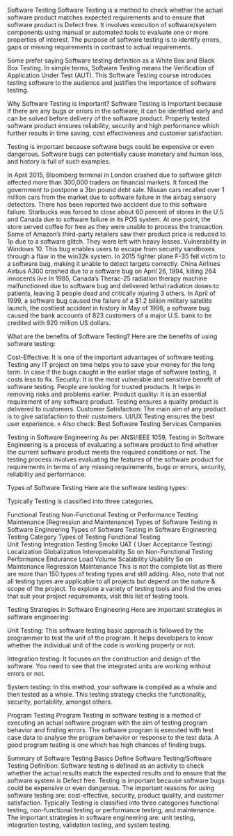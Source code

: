 Software Testing
Software Testing is a method to check whether the actual software product matches expected requirements and to ensure that software product is Defect free. It involves execution of software/system components using manual or automated tools to evaluate one or more properties of interest. The purpose of software testing is to identify errors, gaps or missing requirements in contrast to actual requirements.

Some prefer saying Software testing definition as a White Box and Black Box Testing. In simple terms, Software Testing means the Verification of Application Under Test (AUT). This Software Testing course introduces testing software to the audience and justifies the importance of software testing.

Why Software Testing is Important?
Software Testing is Important because if there are any bugs or errors in the software, it can be identified early and can be solved before delivery of the software product. Properly tested software product ensures reliability, security and high performance which further results in time saving, cost effectiveness and customer satisfaction.

Testing is important because software bugs could be expensive or even dangerous. Software bugs can potentially cause monetary and human loss, and history is full of such examples.

In April 2015, Bloomberg terminal in London crashed due to software glitch affected more than 300,000 traders on financial markets. It forced the government to postpone a 3bn pound debt sale.
Nissan cars recalled over 1 million cars from the market due to software failure in the airbag sensory detectors. There has been reported two accident due to this software failure.
Starbucks was forced to close about 60 percent of stores in the U.S and Canada due to software failure in its POS system. At one point, the store served coffee for free as they were unable to process the transaction.
Some of Amazon’s third-party retailers saw their product price is reduced to 1p due to a software glitch. They were left with heavy losses.
Vulnerability in Windows 10. This bug enables users to escape from security sandboxes through a flaw in the win32k system.
In 2015 fighter plane F-35 fell victim to a software bug, making it unable to detect targets correctly.
China Airlines Airbus A300 crashed due to a software bug on April 26, 1994, killing 264 innocents live
In 1985, Canada’s Therac-25 radiation therapy machine malfunctioned due to software bug and delivered lethal radiation doses to patients, leaving 3 people dead and critically injuring 3 others.
In April of 1999, a software bug caused the failure of a $1.2 billion military satellite launch, the costliest accident in history
In May of 1996, a software bug caused the bank accounts of 823 customers of a major U.S. bank to be credited with 920 million US dollars.

What are the benefits of Software Testing?
Here are the benefits of using software testing:

Cost-Effective: It is one of the important advantages of software testing. Testing any IT project on time helps you to save your money for the long term. In case if the bugs caught in the earlier stage of software testing, it costs less to fix.
Security: It is the most vulnerable and sensitive benefit of software testing. People are looking for trusted products. It helps in removing risks and problems earlier.
Product quality: It is an essential requirement of any software product. Testing ensures a quality product is delivered to customers.
Customer Satisfaction: The main aim of any product is to give satisfaction to their customers. UI/UX Testing ensures the best user experience.
» Also check: Best Software Testing Services Companies

Testing in Software Engineering
As per ANSI/IEEE 1059, Testing in Software Engineering is a process of evaluating a software product to find whether the current software product meets the required conditions or not. The testing process involves evaluating the features of the software product for requirements in terms of any missing requirements, bugs or errors, security, reliability and performance.

Types of Software Testing
Here are the software testing types:

Typically Testing is classified into three categories.

Functional Testing
Non-Functional Testing or Performance Testing
Maintenance (Regression and Maintenance)
Types of Software Testing in Software Engineering
Types of Software Testing in Software Engineering
Testing Category	Types of Testing
Functional Testing	
Unit Testing
Integration Testing
Smoke
UAT ( User Acceptance Testing)
Localization
Globalization
Interoperability
So on
Non-Functional Testing	
Performance
Endurance
Load
Volume
Scalability
Usability
So on
Maintenance	
Regression
Maintenance
This is not the complete list as there are more than 150 types of testing types and still adding. Also, note that not all testing types are applicable to all projects but depend on the nature & scope of the project. To explore a variety of testing tools and find the ones that suit your project requirements, visit this list of testing tools.

Testing Strategies in Software Engineering
Here are important strategies in software engineering:

Unit Testing: This software testing basic approach is followed by the programmer to test the unit of the program. It helps developers to know whether the individual unit of the code is working properly or not.

Integration testing: It focuses on the construction and design of the software. You need to see that the integrated units are working without errors or not.

System testing: In this method, your software is compiled as a whole and then tested as a whole. This testing strategy checks the functionality, security, portability, amongst others.

Program Testing
Program Testing in software testing is a method of executing an actual software program with the aim of testing program behavior and finding errors. The software program is executed with test case data to analyse the program behavior or response to the test data. A good program testing is one which has high chances of finding bugs.

Summary of Software Testing Basics
Define Software Testing/Software Testing Definition: Software testing is defined as an activity to check whether the actual results match the expected results and to ensure that the software system is Defect free.
Testing is important because software bugs could be expensive or even dangerous.
The important reasons for using software testing are: cost-effective, security, product quality, and customer satisfaction.
Typically Testing is classified into three categories functional testing, non-functional testing or performance testing, and maintenance.
The important strategies in software engineering are: unit testing, integration testing, validation testing, and system testing.